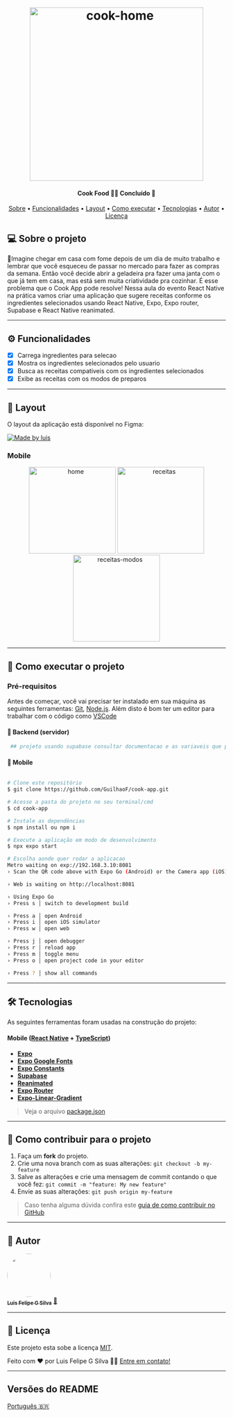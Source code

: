 
<h1 align="center">
    <img alt="cook-home" title="#comidasereceitas" src="https://github.com/GuilhaoF/cook-app/assets/67026555/d3d71e6a-baf5-422c-9f33-9ec0436c1bb6" width="400px" />
</h1>

<h4 align="center"> 
	  Cook Food 🍔🥗 Concluído 🚀 
</h4>

<p align="center">
 <a href="#-sobre-o-projeto">Sobre</a> •
 <a href="#-funcionalidades">Funcionalidades</a> •
 <a href="#-layout">Layout</a> • 
 <a href="#-como-executar-o-projeto">Como executar</a> • 
 <a href="#-tecnologias">Tecnologias</a> • 
 <a href="#-autor">Autor</a> • 
 <a href="#user-content--licença">Licença</a>
</p>


## 💻 Sobre o projeto

🥗Imagine chegar em casa com fome depois de um dia de muito trabalho e lembrar que você esqueceu de passar no mercado para fazer as compras da semana. Então você decide abrir a geladeira pra fazer uma janta com o que já tem em casa, mas está sem muita criatividade pra cozinhar. É esse problema que o Cook App pode resolve! Nessa aula do evento React Native na prática vamos criar uma aplicação que sugere receitas conforme os ingredientes selecionados usando React Native, Expo, Expo router, Supabase e React Native reanimated.

---

## ⚙️ Funcionalidades

- [x] Carrega ingredientes para selecao 
- [x] Mostra os ingredientes selecionados pelo usuario
- [x] Busca as receitas compativeis com os ingredientes selecionados 
- [x] Exibe as receitas com os modos de preparos

---

## 🎨 Layout

O layout da aplicação está disponível no Figma:

<a href='https://www.figma.com/community/file/1346604268107725445'>
  <img alt="Made by luis" src="https://img.shields.io/badge/Acessar%20Layout%20-Figma-%2304D361">
</a>


### Mobile

<p align="center">
  <img alt="home" title="home" src="https://github.com/GuilhaoF/cook-app/assets/67026555/3148d80d-44da-451a-8992-0f1544631076" width="200px">
  <img alt="receitas" title="receitas" src="https://github.com/GuilhaoF/cook-app/assets/67026555/29a287b4-59e1-4c7e-bfb1-a22734d01fcc" width="200px">
  <img alt="receitas-modos" title="modos de preparo" src="https://github.com/GuilhaoF/cook-app/assets/67026555/c7d9753a-4218-4e2b-8016-d52b6d42ccee" width="200px">
</p>

---

## 🚀 Como executar o projeto


### Pré-requisitos

Antes de começar, você vai precisar ter instalado em sua máquina as seguintes ferramentas:
[Git](https://git-scm.com), [Node.js](https://nodejs.org/en/). 
Além disto é bom ter um editor para trabalhar com o código como [VSCode](https://code.visualstudio.com/)

#### 🎲  Backend (servidor)

```bash
 ## projeto usando supabase consultar documentacao e as variaveis que precisam no arquivo .env_example

```
#### 📱  Mobile 
```bash

# Clone este repositório
$ git clone https://github.com/GuilhaoF/cook-app.git

# Acesse a pasta do projeto no seu terminal/cmd
$ cd cook-app

# Instale as dependências
$ npm install ou npm i 

# Execute a aplicação em modo de desenvolvimento
$ npx expo start 

# Escolha aonde quer rodar a aplicacao
Metro waiting on exp://192.168.3.10:8081
› Scan the QR code above with Expo Go (Android) or the Camera app (iOS)

› Web is waiting on http://localhost:8081

› Using Expo Go
› Press s │ switch to development build

› Press a │ open Android
› Press i │ open iOS simulator
› Press w │ open web

› Press j │ open debugger
› Press r │ reload app
› Press m │ toggle menu
› Press o │ open project code in your editor

› Press ? │ show all commands

```
---

## 🛠 Tecnologias

As seguintes ferramentas foram usadas na construção do projeto:

#### [](https://github.com/GuilhaoF/cook-app)**Mobile**  ([React Native](http://www.reactnative.com/)  +  [TypeScript](https://www.typescriptlang.org/))

-   **[Expo](https://expo.io/)**
-   **[Expo Google Fonts](https://github.com/expo/google-fonts)**
-   **[Expo Constants](https://docs.expo.io/versions/latest/sdk/constants/)**
-   **[Supabase](https://supabase.com/docs)**
-   **[Reanimated](https://docs.swmansion.com/react-native-reanimated/)**
-   **[Expo Router](https://docs.expo.dev/router/introduction/)**
-   **[Expo-Linear-Gradient](https://docs.expo.dev/versions/latest/sdk/linear-gradient/)**

> Veja o arquivo  [package.json](https://github.com/GuilhaoF/cook-app/blob/master/package.json)

---

## 💪 Como contribuir para o projeto

1. Faça um **fork** do projeto.
2. Crie uma nova branch com as suas alterações: `git checkout -b my-feature`
3. Salve as alterações e crie uma mensagem de commit contando o que você fez: `git commit -m "feature: My new feature"`
4. Envie as suas alterações: `git push origin my-feature`
> Caso tenha alguma dúvida confira este [guia de como contribuir no GitHub](./CONTRIBUTING.md)

---

## 🦸 Autor

<a href="https://www.portifolio-luisguilhao.com.br">
 <img style="border-radius: 50%;" src="https://portifolio-luis-guilhaof.vercel.app/_next/image?url=%2F_next%2Fstatic%2Fmedia%2FHero.79acaa01.jpg&w=750&q=80" width="100px;" alt=""/>
 <br />
 <sub><b>Luis Felipe G Silva</b></sub></a> <a href="https://portifolio-luis-guilhaof.vercel.app/" title="Site Pessoal">🚀</a>
 <br />


---

## 📝 Licença

Este projeto esta sobe a licença [MIT](./LICENSE).

Feito com ❤️ por Luis Felipe G Silva 👋🏽 [Entre em contato!](https://www.linkedin.com/in/luis-felipe-silv/)

---

##  Versões do README

[Português 🇧🇷](./README.md)  
